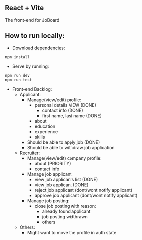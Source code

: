 ## React + Vite

The front-end for JoBoard

## How to run locally:

- Download dependencies:
```
npm install
```

- Serve by running:
```
npm run dev
npm run test
```

- Front-end Backlog:
    - Applicant:
        - Manage(view/edit) profile:
            - personal details  VIEW (DONE)
                - contact info (DONE)
                - first name, last name (DONE)
            - about
            - education
            - experience
            - skills
        - Should be able to apply job (DONE)
        - Should be able to withdraw job application
    - Recruiter:
        - Manage(view/edit) company profile:
            - about (PRIORITY)
            - contact info
        - Manage job applicant:
            - view job applicants list (DONE)
            - view job applicant (DONE)
            - reject job applicant (dont/wont notify applicant)
            - approve job applicant (dont/wont notify applicant)
        - Manage job posting:
            - close job posting with reason:
                - already found applicant
                - job posting widthrawn
                - others
    - Others:
        - Might want to move the profile in auth state
    